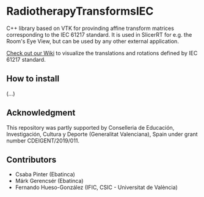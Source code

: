 # RadiotherapyTransformsIEC
C++ library based on VTK for provinding affine transform matrices corresponding to the IEC 61217 standard. It is used in SlicerRT for e.g. the Room's Eye View, but can be used by any other external application.

[Check out our Wiki](https://github.com/EBATINCA/RadiotherapyTransformsIEC/wiki/IEC-coordinate-systems-summary) to visualize the translations and rotations defined by IEC 61217 standard.

## How to install

(...)

## Acknowledgment
This repository was partly supported by Conselleria de Educación, Investigación, Cultura y Deporte (Generalitat Valenciana), Spain under grant number CDEIGENT/2019/011.

## Contributors
- Csaba Pinter (Ebatinca)
- Márk Gerencsér (Ebatinca)
- Fernando Hueso-González (IFIC, CSIC - Universitat de València)
